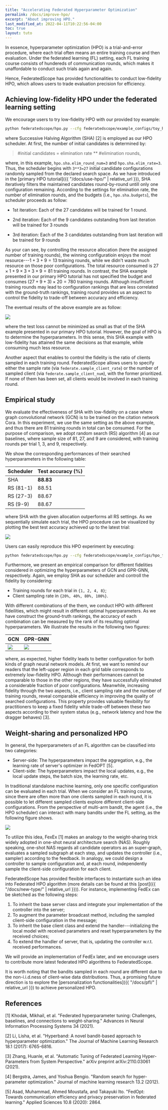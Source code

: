 ```yaml
---
title: "Accelerating Federated Hyperparameter Optimization"
permalink: /docs/improve-hpo/
excerpt: "About improving HPO."
last_modified_at: 2022-04-11T10:22:56-04:00
toc: true
layout: tuto
---
```


In essence, hyperparameter optimization (HPO) is a trial-and-error procedure, where each trial often means an entire training course and then evaluation. Under the federated learning (FL) setting, each FL training course consists of hundereds of communication rounds, which makes it unaffordable to conduct such trials again and again.

Hence, FederatedScope has provided functionalities to conduct low-fidelity HPO, which allows users to trade evaluation precision for efficiency.

## Achieving low-fidelity HPO under the federated learning setting

We encourage users to try low-fidelity HPO with our provided toy example:

```bash
python federatedscope/hpo.py --cfg federatedscope/example_configs/toy_hpo.yaml hpo.scheduler sha hpo.sha.budgets [1,3,9]
```

where Successive Halving Algorithm (SHA) [2] is employed as our HPO scheduler. At first, the number of initial candidates is determined by:

> #initial candidates = elimination rate ** #elimination rounds,


where, in this example, `hpo.sha.elim_round_num=3` and `hpo.sha.elim_rate=3`. Thus, the scheduler begins with `3**3=27` initial candidate configurations randomly sampled from the declared search space. As we have introduced in the [primary HPO tutorial]({{ "/docs/use-hpo/" | relative_url }}), SHA iteratively filters the maintained candidates round-by-round untill only one configuration remaining. According to the settings for elimination rate, the number of elimination rounds, and the budgets (i.e., `hpo.sha.budgets`), the scheduler proceeds as follow:

- 1st iteration: Each of the 27 candidates will be trained for 1 round.

- 2nd iteration: Each of the 9 candidates outstanding from last iteration will be trained for 3 rounds

- 3rd iteration: Each of the 3 candidates outstanding from last iteration will be trained for 9 rounds


As your can see, by controlling the resource allocation (here the assigned number of training rounds), the winning configuratioin enjoys the most resource---$1+3+9=13$ training rounds, while we didn't waste much resource on those poor configurations. The total resource consumed is $27 \times 1 + 9 \times 3 + 3 \times 9 = 81$ training rounds. In contrast, the SHA example presented in our primary HPO tutorial has not specified the budget and consumes $(27 + 9 + 3) \times 20 = 780$ training rounds. Although insufficient training rounds may lead to configuration rankings that are less correlated with the ground-truth rankings, training round provides us an aspect to control the fidelity to trade-off between accuracy and efficiency.

The eventual results of the above example are as follow:

![](https://img.alicdn.com/imgextra/i3/O1CN01eeT2dt2ADSCtJCmms_!!6000000008169-2-tps-374-70.png#crop=0&crop=0&crop=1&crop=1&id=Kjuna&originHeight=70&originWidth=374&originalType=binary&ratio=1&rotation=0&showTitle=false&status=done&style=none&title=)

where the test loss cannot be minimized as small as that of the SHA example presented in our primary HPO tutorial. However, the goal of HPO is to determine the hyperparameters. In this sense, this SHA example with low-fidelity has attained the same decisions as that example, while consuming much less resource.

Another aspect that enables to control the fidelity is the ratio of clients sampled in each training round. FederatedScope allows users to specify either the sample rate (via `federate.sample_client_rate`) or the number of sampled client (via `federate.sample_client_num`), with the former prioritized. If none of them has been set, all clients would be involved in each training round.

## Empirical study

We evaluate the effectiveness of SHA with low-fidelity on a case where graph convolutional network (GCN) is to be trained on the citation network Cora. In this experiment, we use the same setting as the above example, and thus there are 81 training rounds in total can be consumed. For the purpose of comparison, we adopt random search (RS) algorithm [4] as our baselines, where sample size of 81, 27, and 9 are considered, with training rounds per trial 1, 3, and 9, respectively.

We show the corresponding performances of their searched hyperparameters in the following table:

| Scheduler | Test accuracy (%) |
| --- | --- |
| SHA | **88.83** |
| RS (81-1) | 88.51 |
| RS (27-3) | 88.67 |
| RS (9-9) | 88.67 |


where SHA with the given allocation outperforms all RS settings. As we sequentially simulate each trial, the HPO procedure can be visualized by plotting the best test accuracy achieved up to the latest trial:

![](https://img.alicdn.com/imgextra/i2/O1CN01XRpufx1kBurnLVkS0_!!6000000004646-2-tps-687-517.png#crop=0&crop=0&crop=1&crop=1&height=301&id=F22Iq&originHeight=517&originWidth=687&originalType=binary&ratio=1&rotation=0&showTitle=false&status=done&style=none&title=&width=400)

Users can easily reproduce this HPO experiment by executing:

```bash
python federatedscope/hpo.py --cfg federatedscope/example_configs/hpo_for_gnn.yaml
```

Furthermore, we present an empirical comparison for different fidelities considered in optimizing the hyperparameters of GCN and GPR-GNN, respectively. Again, we employ SHA as our scheduler and controll the fidelity by considering:

- Training rounds for each trial in `{1, 2, 4, 8}`;
- Client sampling rate in `{20%, 40%, 80%, 100%}`.

With different combinations of the them, we conduct HPO with different fideilities, which might result in different optimal hyperparameters. As we have construct the ground-truth rankings, the accuracy of each combination can be measured by the rank of its resulting optimal hyperparameters. We illustrate the results in the following two figures:

| GCN | GPR-GNN |
| --- | --- |
| ![](https://img.alicdn.com/imgextra/i2/O1CN01dYewvC1Lj166Em6JK_!!6000000001334-0-tps-1819-1348.jpg#crop=0&crop=0&crop=1&crop=1&id=TYXwT&originHeight=1348&originWidth=1819&originalType=binary&ratio=1&rotation=0&showTitle=false&status=done&style=none&title=) | ![](https://img.alicdn.com/imgextra/i1/O1CN01Xqfglq1KdgsQKc0j9_!!6000000001187-0-tps-1766-1348.jpg#crop=0&crop=0&crop=1&crop=1&id=ViKv8&originHeight=1348&originWidth=1766&originalType=binary&ratio=1&rotation=0&showTitle=false&status=done&style=none&title=) |


where, as expected, higher fidelity leads to better configuration for both kinds of graph neural network models. At first, we want to remind our readers that the left-upper region in each grid table corresponds to extremely low-fidelity HPO. Although their performances cannot be comparable to those in the other regions, they have successfully eliminated a considerable fraction of poor configurations. Meanwhile, increasing fidelity through the two aspects, i.e., client sampling rate and the number of training rounds, reveal comparable efficiency in improving the quality of searched configurations. This property provides valuable flexibility for practitioners to keep a fixed fidelity while trade-off between these two aspects according to their system status (e.g., network latency and how the dragger behaves) [3].

## Weight-sharing and personalized HPO

In general, the hyperparameters of an FL algorithm can be classified into two categories:

- Server-side: The hyperparameters impact the aggregation, e.g., the learning rate of server's optimizer in FedOPT [5].
- Client-side: The hyperparameters impact the local updates, e.g., the local update steps, the batch size, the learning rate, etc.

In traditional standalone machine learning, only one specific configuration can be evaluated in each trial. When we consider an FL training course, since there are often more than one clients sampled in each round, it is possible to let different sampled clients explore different client-side configurations. From the perspective of multi-arm bandit, the agent (i.e., the HPO scheduler) can interact with many bandits under the FL setting, as the following figure shows.

![](https://img.alicdn.com/imgextra/i4/O1CN014NbGMH1HuEKXaKLnv_!!6000000000817-0-tps-810-346.jpg#crop=0&crop=0&crop=1&crop=1&id=N47md&originHeight=346&originWidth=810&originalType=binary&ratio=1&rotation=0&showTitle=false&status=done&style=none&title=)

To utilize this idea, FexEx [1] makes an analogy to the weight-sharing trick widely adopted in one-shot neural architecture search (NAS). Roughly speaking, one-shot NAS regards all candidate operators as an super-graph, evaluates a sampled subgraph at each step, and updates the controller (i.e., sampler) according to the feedback. In analogy, we could design a controller to sample configuration and, at each round, independently sample the client-side configuration for each client.

FederatedScope has provided flexible interfaces to instantiate such an idea into Federated HPO algorithm (more details can be found at this [post]({{ "/docs/new-type/" | relative_url }})). For instance, implementing FedEx can be sketched as the following steps:

1. To inherit the base server class and integrate your implementation of the controller into the server;
2. To augment the parameter broadcast method, including the sampled client-side configuration in the message;
3. To inherit the base client class and extend the handler---initializing the local model with received parameters and reset hyperparameters by the received choices;
4. To extend the handler of server, that is, updating the controller w.r.t. received performances.

We will provide an implementation of FedEx later, and we encourage users to contribute more latest federated HPO algorithms to FederatedScope.

It is worth noting that the bandits sampled in each round are different due to the non-i.i.d.ness of client-wise data distributions. Thus, a promising future direction is to explore the [personalization functionalities]({{ "/docs/pfl/" | relative_url }}) to achieve personalized HPO.


## References

[1] Khodak, Mikhail, et al. "Federated hyperparameter tuning: Challenges, baselines, and connections to weight-sharing." Advances in Neural Information Processing Systems 34 (2021).

[2] Li, Lisha, et al. "Hyperband: A novel bandit-based approach to hyperparameter optimization." The Journal of Machine Learning Research 18.1 (2017): 6765-6816.

[3] Zhang, Huanle, et al. "Automatic Tuning of Federated Learning Hyper-Parameters from System Perspective." arXiv preprint arXiv:2110.03061 (2021).

[4] Bergstra, James, and Yoshua Bengio. "Random search for hyper-parameter optimization." Journal of machine learning research 13.2 (2012).

[5] Asad, Muhammad, Ahmed Moustafa, and Takayuki Ito. "FedOpt: Towards communication efficiency and privacy preservation in federated learning." Applied Sciences 10.8 (2020): 2864.
